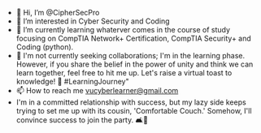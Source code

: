 - 👋 Hi, I’m @CipherSecPro
- 👀 I’m interested in Cyber Security and Coding
- 🌱 I’m currently learning whaterver comes in the course of study focusing on CompTIA Network+ Certification, CompTIA Security+ and Coding (python).
- 💞️ I'm not currently seeking collaborations; I'm in the learning phase. However, if you share the belief in the power of unity and think we can learn together, feel free to hit me up. Let's raise a virtual toast to knowledge! 🥂 #LearningJourney"
- 📫 How to reach me vucyberlearner@gmail.com
- I'm in a committed relationship with success, but my lazy side keeps trying to set me up with its cousin, 'Comfortable Couch.' Somehow, I'll convince success to join the party. 🛋️🎉

<!---
CipherSecPro/CipherSecPro is a ✨ special ✨ repository because its `README.md` (this file) appears on your GitHub profile.
You can click the Preview link to take a look at your changes.
--->